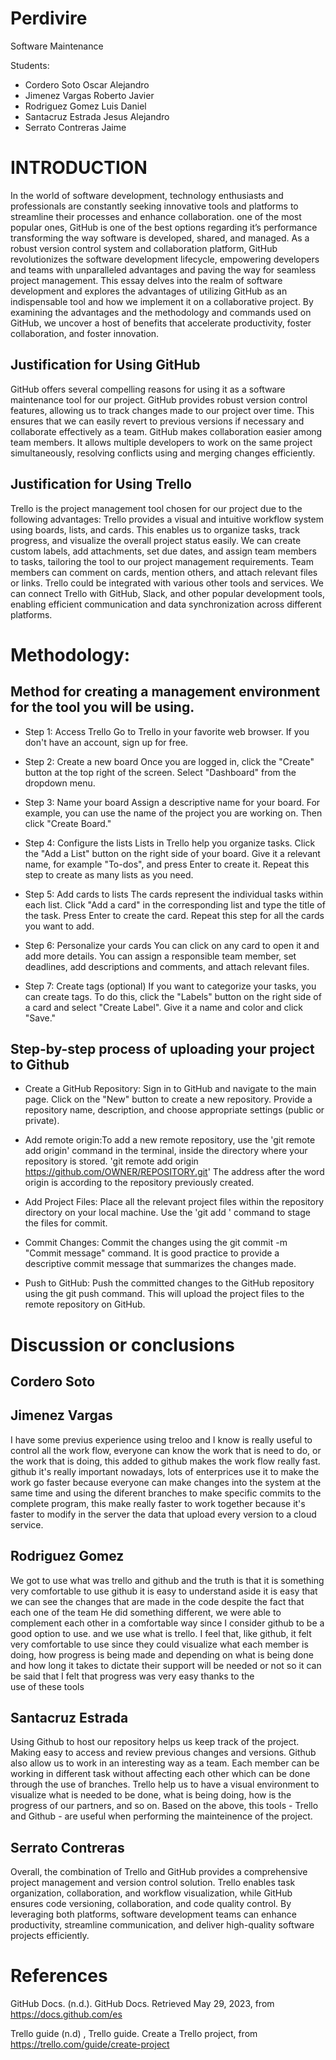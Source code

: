 
# Perdivire
 
Software Maintenance

Students:
- Cordero Soto Oscar Alejandro
- Jimenez Vargas Roberto Javier
- Rodriguez Gomez Luis Daniel
- Santacruz Estrada Jesus Alejandro
- Serrato Contreras Jaime

# INTRODUCTION

In the world of software development, technology enthusiasts and professionals are constantly seeking innovative tools and platforms to streamline their processes and enhance collaboration. one of the most popular ones, GitHub is one of the best options regarding it’s performance transforming the way software is developed, shared, and managed. As a robust version control system and collaboration platform, GitHub revolutionizes the software development lifecycle, empowering developers and teams with unparalleled advantages and paving the way for seamless project management.
This essay delves into the realm of software development and explores the advantages of utilizing GitHub as an indispensable tool and how we implement it on a collaborative project. By examining the advantages and the methodology and commands used on GitHub, we uncover a host of benefits that accelerate productivity, foster collaboration, and foster innovation.


## Justification for Using GitHub

GitHub offers several compelling reasons for using it as a software maintenance tool for our project. GitHub provides robust version control features, allowing us to track changes made to our project over time. This ensures that we can easily revert to previous versions if necessary and collaborate effectively as a team.
GitHub makes collaboration easier among team members. It allows multiple developers to work on the same project simultaneously, resolving conflicts using and merging changes efficiently.

## Justification for Using Trello

Trello is the project management tool chosen for our project due to the following advantages:
Trello provides a visual and intuitive workflow system using boards, lists, and cards. This enables us to organize tasks, track progress, and visualize the overall project status easily.
We can create custom labels, add attachments, set due dates, and assign team members to tasks, tailoring the tool to our project management requirements.
Team members can comment on cards, mention others, and attach relevant files or links.
Trello could be integrated with various other tools and services. We can connect Trello with GitHub, Slack, and other popular development tools, enabling efficient communication and data synchronization across different platforms.

# Methodology:

## Method for creating a management environment for the tool you will be using. 

- Step 1: Access Trello
Go to Trello in your favorite web browser. If you don't have an account, sign up for free.

- Step 2: Create a new board
Once you are logged in, click the "Create" button at the top right of the screen. Select "Dashboard" from the dropdown menu.

- Step 3: Name your board
Assign a descriptive name for your board. For example, you can use the name of the project you are working on. Then click "Create Board."

- Step 4: Configure the lists
Lists in Trello help you organize tasks. Click the "Add a List" button on the right side of your board. Give it a relevant name, for example "To-dos", and press Enter to create it. Repeat this step to create as many lists as you need.

- Step 5: Add cards to lists
The cards represent the individual tasks within each list. Click "Add a card" in the corresponding list and type the title of the task. Press Enter to create the card. Repeat this step for all the cards you want to add.

- Step 6: Personalize your cards
You can click on any card to open it and add more details. You can assign a responsible team member, set deadlines, add descriptions and comments, and attach relevant files.

- Step 7: Create tags (optional)
If you want to categorize your tasks, you can create tags. To do this, click the "Labels" button on the right side of a card and select "Create Label". Give it a name and color and click "Save."

## Step-by-step process of uploading your project to Github

- Create a GitHub Repository: Sign in to GitHub and navigate to the main page. Click on the "New" button to create a new repository. Provide a repository name, description, and choose appropriate settings (public or private).

- Add remote origin:To add a new remote repository, use the 'git remote add origin' command in the terminal, inside the directory where your repository is stored.
 'git remote add origin https://github.com/OWNER/REPOSITORY.git'
The address after the word origin is according to the repository previously created.

- Add Project Files: Place all the relevant project files within the repository directory on your local machine. Use the 'git add <file>' command to stage the files for commit.

- Commit Changes: Commit the changes using the git commit -m "Commit message" command. It is good practice to provide a descriptive commit message that summarizes the changes made.

- Push to GitHub: Push the committed changes to the GitHub repository using the git push command. This will upload the project files to the remote repository on GitHub.

# Discussion or conclusions
 ## Cordero Soto
 
 ## Jimenez Vargas
I have some previus experience using treloo and I know is really useful to control all the work flow, everyone can know the work that is need to do, or the work that is doing, this added to github makes the work flow really fast. github it's really important nowadays, lots of enterprices use it to make the work go faster because everyone can make
changes into the system at the same time and using the diferent branches to make specific commits to the complete program, this make really faster to work together because it's faster to modify in the server the data that upload every version to a cloud service. 
 
 ## Rodriguez Gomez
We got to use what was trello and github and the truth is that it is something very comfortable to use github it is easy to understand aside it is easy that we can see the changes that are made in the code despite the fact that each one of the team He did something different, we were able to complement each other in a comfortable way since I consider github to be a good option to use. and we use what is trello. I feel that, like github, it felt very comfortable to use since they could visualize what each member is doing, how progress is being made and depending on what is being done and how long it takes to dictate their support will be needed or not so it can be said that I felt that progress was very easy thanks to the use of these tools
 
 ## Santacruz Estrada
Using Github to host our repository helps us keep track of the project. Making easy to access and review previous changes and versions. Github also allow us to work in an interesting way as a team. Each member can be working in different task without affecting each other which can be done through the use of branches. Trello help us to have a visual environment to visualize what is needed to be done, what is being doing, how is the progress of our partners, and so on. Based on the above, this tools - Trello and Github - are useful when performing the mainteinence of the project.
 
 ## Serrato Contreras
Overall, the combination of Trello and GitHub provides a comprehensive project management and version control solution. Trello enables task organization, collaboration, and workflow visualization, while GitHub ensures code versioning, collaboration, and code quality control. By leveraging both platforms, software development teams can enhance productivity, streamline communication, and deliver high-quality software projects efficiently.

# References
GitHub Docs. (n.d.). GitHub Docs. Retrieved May 29, 2023, from https://docs.github.com/es
 
Trello guide (n.d) , Trello guide. Create a Trello project, from https://trello.com/guide/create-project



